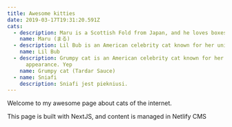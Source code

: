 ```yaml
---
title: Awesome kitties
date: 2019-03-17T19:31:20.591Z
cats:
  - description: Maru is a Scottish Fold from Japan, and he loves boxes.
    name: Maru (まる)
  - description: Lil Bub is an American celebrity cat known for her unique appearance.
    name: Lil Bub
  - description: Grumpy cat is an American celebrity cat known for her grumpy
      appearance. Yep
    name: Grumpy cat (Tardar Sauce)
  - name: Sniafi
    description: Sniafi jest piekniusi.
---
```


Welcome to my awesome page about cats of the internet.

This page is built with NextJS, and content is managed in Netlify CMS
